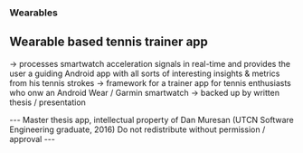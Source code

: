 ### Wearables

## Wearable based tennis trainer app 
-> processes smartwatch acceleration signals in real-time and provides the user a guiding Android app with all sorts of interesting insights & metrics from his tennis strokes
-> framework for a trainer app for tennis enthusiasts who onw an Android Wear / Garmin smartwatch
-> backed up by written thesis / presentation

--- Master thesis app, intellectual property of Dan Muresan (UTCN Software Engineering graduate, 2016)
Do not redistribute without permission / approval ---
